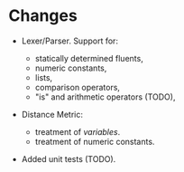 # Changes

- Lexer/Parser. Support for:
    - statically determined fluents,
    - numeric constants,
    - lists,
    - comparison operators,
    - "is" and arithmetic operators (TODO),

- Distance Metric:
    - treatment of *variables*.
    - treatment of numeric constants.

- Added unit tests (TODO).
